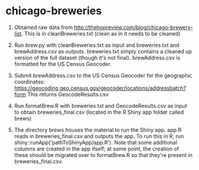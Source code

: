 # chicago-breweries

1. Obtained raw data from http://thehopreview.com/blog/chicago-brewery-list. This is in cleanBreweries.txt (clean as in it needs to be cleaned)

2. Run brew.py with cleanBreweries.txt as input and breweries.txt and brewAddress.csv as outputs. breweries.txt simply contains a cleaned up version of the full dataset (though it's not final). brewAddress.csv is formatted for the US Census Geocoder.

3. Submit brewAddress.csv to the US Census Geocoder for the geographic coordinates: https://geocoding.geo.census.gov/geocoder/locations/addressbatch?form
This returns GeocodeResults.csv

4. Run formatBrew.R with breweries.txt and GeocodeResults.csv as input to obtain breweries_final.csv (located in the R Shiny app folder called brews)

5. The directory brews houses the material to run the Shiny app. app.R reads in breweries_final.csv and outputs the app. To run this in R, run shiny::runApp('pathToShinyApp/app.R'). Note that some additional columns are created in the app itself; at some point, the creation of these should be migrated over to formatBrew.R so that they're present in breweries_final.csv. 



